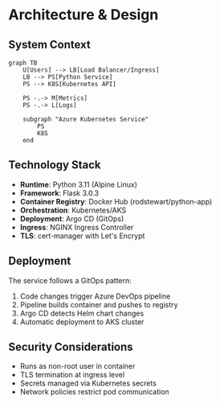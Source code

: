 # Architecture & Design

## System Context

```kroki-mermaid
graph TB
    U[Users] --> LB[Load Balancer/Ingress]
    LB --> PS[Python Service]
    PS --> K8S[Kubernetes API]
    
    PS -.-> M[Metrics]
    PS -.-> L[Logs]
    
    subgraph "Azure Kubernetes Service"
        PS
        K8S
    end
```

## Technology Stack

- **Runtime**: Python 3.11 (Alpine Linux)
- **Framework**: Flask 3.0.3
- **Container Registry**: Docker Hub (rodstewart/python-app)
- **Orchestration**: Kubernetes/AKS
- **Deployment**: Argo CD (GitOps)
- **Ingress**: NGINX Ingress Controller
- **TLS**: cert-manager with Let's Encrypt

## Deployment

The service follows a GitOps pattern:

1. Code changes trigger Azure DevOps pipeline
2. Pipeline builds container and pushes to registry
3. Argo CD detects Helm chart changes
4. Automatic deployment to AKS cluster

## Security Considerations

- Runs as non-root user in container
- TLS termination at ingress level
- Secrets managed via Kubernetes secrets
- Network policies restrict pod communication
